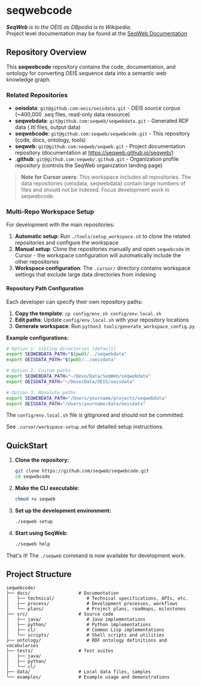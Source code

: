 # seqwebcode

_**SeqWeb** is to the OEIS as DBpedia is to Wikipedia._<br>
Project level documentation may be found at the [SeqWeb Documentation](https://seqweb.github.io/seqweb/)

## Repository Overview
This **seqwebcode** repository contains the code, documentation, and ontology for converting OEIS sequence data into a semantic web knowledge graph.

### Related Repositories

- **oeisdata**: `git@github.com:oeis/oeisdata.git` - OEIS source corpus (~400,000 .seq files, read-only data resource)
- **seqwebdata**: `git@github.com:seqweb/seqwebdata.git` - Generated RDF data (.ttl files, output data)
- **seqwebcode**: `git@github.com:seqweb/seqwebcode.git` - This repository (code, docs, ontology, tools)
- **seqweb**: `git@github.com:seqweb/seqweb.git` - Project documentation repository (documentation at https://seqweb.github.io/seqweb/)
- **.github**: `git@github.com:seqweb/.github.git` - Organization profile repository (controls the SeqWeb organization landing page)

> **Note for Cursor users**: This workspace includes all repositories. The data repositories (oeisdata, seqwebdata) contain large numbers of files and should not be indexed. Focus development work in seqwebcode.

### Multi-Repo Workspace Setup

For development with the main repositories:

1. **Automatic setup**: Run `./tools/setup_workspace.sh` to clone the related repositories and configure the workspace
2. **Manual setup**: Clone the repositories manually and open `seqwebcode` in Cursor - the workspace configuration will automatically include the other repositories
3. **Workspace configuration**: The `.cursor/` directory contains workspace settings that exclude large data directories from indexing

#### Repository Path Configuration

Each developer can specify their own repository paths:

1. **Copy the template**: `cp config/env.sh config/env.local.sh`
2. **Edit paths**: Update `config/env.local.sh` with your repository locations
3. **Generate workspace**: Run `python3 tools/generate_workspace_config.py`

**Example configurations:**
```bash
# Option 1: Sibling directories (default)
export SEQWEBDATA_PATH="$(pwd)/../seqwebdata"
export OEISDATA_PATH="$(pwd)/../oeisdata"

# Option 2: Custom paths
export SEQWEBDATA_PATH="~/Devo/Data/SeqWeb/seqwebdata"
export OEISDATA_PATH="~/Devo/Data/OEIS/oeisdata"

# Option 3: Absolute paths
export SEQWEBDATA_PATH="/Users/yourname/projects/seqwebdata"
export OEISDATA_PATH="/Users/yourname/data/oeisdata"
```

The `config/env.local.sh` file is gitignored and should not be committed.

See `.cursor/workspace-setup.md` for detailed setup instructions.

## QuickStart

1. **Clone the repository:**
   ```bash
   git clone https://github.com/seqweb/seqwebcode.git
   cd seqwebcode
   ```

2. **Make the CLI executable:**
   ```bash
   chmod +x seqweb
   ```

3. **Set up the development environment:**
   ```bash
   ./seqweb setup
   ```

4. **Start using SeqWeb:**
   ```bash
   ./seqweb help
   ```

That's it! The `./seqweb` command is now available for development work.


## Project Structure

```
seqwebcode/
├── docs/                  # Documentation
│   ├── technical/            # Technical specifications, APIs, etc.
│   ├── process/              # Development processes, workflows
│   └── plans/                # Project plans, roadmaps, milestones
├── src/                   # Source code
│   ├── java/                 # Java implementations
│   ├── python/               # Python implementations  
│   ├── cl/                   # Common Lisp implementations
│   └── scripts/              # Shell scripts and utilities
├── ontology/                 # RDF ontology definitions and vocabularies
├── tests/                 # Test suites
│   ├── java/
│   ├── python/
│   └── cl/
├── data/                  # Local data files, samples
└── examples/              # Example usage and demonstrations
```

